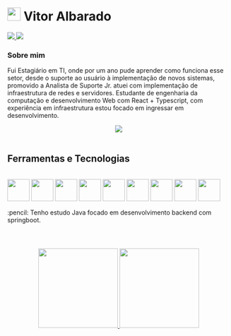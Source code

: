 # <img height="30em" src="https://user-images.githubusercontent.com/63800945/199643073-4b0c3872-4adc-4c98-a2fa-dce11e5e91b9.png" /> Vitor Albarado

<div><a href = "mailto:vitor.jardina@gmail.com"><img src="https://img.shields.io/badge/Gmail-D14836?style=for-the-badge&logo=gmail&logoColor=white" target="_blank"></a><a href="https://www.linkedin.com/in/vitor-albarado-0b669ab1" target="_blank"> <img src="https://img.shields.io/badge/LinkedIn-0077B5?style=for-the-badge&logo=linkedin&logoColor=white" target="_blank"></a></div>

### Sobre mim
<p>Fui Estagiário em TI, onde por um ano pude aprender como funciona esse setor, desde o suporte ao usuário à
implementação de novos sistemas, promovido a Analista de Suporte Jr. atuei com implementação de
infraestrutura de redes e servidores. Estudante de engenharia da computação e desenvolvimento Web com React + Typescript, com experiência em infraestrutura estou focado em ingressar
em desenvolvimento.</p>
<div align="center"><img src="https://user-images.githubusercontent.com/63800945/199640089-532e9b9d-9a7d-461f-8030-ce079d6be778.gif"/></div>
<br>

## Ferramentas e Tecnologias
<br>
<div>
<img height="50em" src="https://cdn.jsdelivr.net/gh/devicons/devicon/icons/css3/css3-plain-wordmark.svg" />
<img height="50em" src="https://cdn.jsdelivr.net/gh/devicons/devicon/icons/html5/html5-plain-wordmark.svg" />
<img height="50em" src="https://cdn.jsdelivr.net/gh/devicons/devicon/icons/bootstrap/bootstrap-plain-wordmark.svg" />
<img height="50em" src="https://cdn.jsdelivr.net/gh/devicons/devicon/icons/sass/sass-original.svg" />
<img height="50em" src="https://cdn.jsdelivr.net/gh/devicons/devicon/icons/javascript/javascript-plain.svg" />
<img height="50em" src="https://cdn.jsdelivr.net/gh/devicons/devicon/icons/typescript/typescript-plain.svg" />
<img height="50em" src="https://cdn.jsdelivr.net/gh/devicons/devicon/icons/react/react-original-wordmark.svg" />

<img height="50em" src="https://cdn.jsdelivr.net/gh/devicons/devicon/icons/docker/docker-plain-wordmark.svg" />
<img height="50em" src="https://cdn.jsdelivr.net/gh/devicons/devicon/icons/linux/linux-plain.svg" />
</div>
<p>:pencil: Tenho estudo Java focado em desenvolvimento backend com springboot.</p>

# 
<br>

<div align="center"><a href="https://github.com/vitorAlbarado"> <img height="180em" src="https://github-readme-stats.vercel.app/api?username=vitorAlbarado&show_icons=true&theme=demo&include_all_commits=true&count_private=true"/> <img height="180em" src="https://github-readme-stats.vercel.app/api/top-langs/?username=vitorAlbarado&layout=compact&langs_count=7&theme=radical"/> </div>



